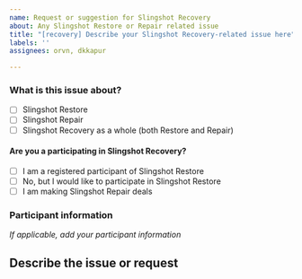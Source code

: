 ```yaml
---
name: Request or suggestion for Slingshot Recovery
about: Any Slingshot Restore or Repair related issue
title: "[recovery] Describe your Slingshot Recovery-related issue here"
labels: ''
assignees: orvn, dkkapur

---
```


<!-- You can add any request or suggestion pertaining to the Slingshot Repair or Restore programs, including ones pertaining to the Recovery Dashboard -->

### What is this issue about?
- [ ] Slingshot Restore
- [ ] Slingshot Repair
- [ ] Slingshot Recovery as a whole (both Restore and Repair)

#### Are you a participating in Slingshot Recovery?
- [ ] I am a registered participant of Slingshot Restore
- [ ] No, but I would like to participate in Slingshot Restore
- [ ] I am making Slingshot Repair deals

### Participant information 

_If applicable, add your participant information_


## Describe the issue or request

<!-- Add your main issue description here -->
